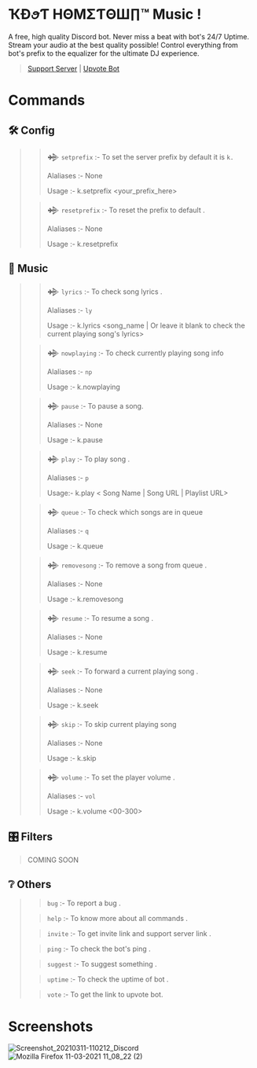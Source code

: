 # ҠÐꪮƬ HΘΜΣƬΘШ∏™ Music ! 
A free, high quality Discord bot. Never miss a beat with bot's 24/7 Uptime. Stream your audio at the best quality possible! Control everything from bot's prefix to the equalizer for the ultimate DJ experience. 
> 
> [Support Server](https://discord.gg/jFQhQJV) | [Upvote Bot]()
 
# Commands


## 🛠️ Config

>> 𒄉 `setprefix` :- To set the server prefix by default it is `k.`
>> 
>> Alaliases :- None 
>> 
>> Usage :- k.setprefix <your_prefix_here>
> 
>> 𒄉 `resetprefix` :- To reset the prefix to default .
>>
>> Alaliases :- None
>> 
>> Usage :- k.resetprefix

## 🎵 Music
>> 𒄉 `lyrics` :- To check song lyrics .
>> 
>> Alaliases :- `ly`
>> 
>> Usage :- k.lyrics <song_name | Or leave it blank to check the current playing song's lyrics>
>
>> 𒄉 `nowplaying` :- To check currently playing song info
>>
>> Alaliases :- `np`
>> 
>> Usage :- k.nowplaying
> 
>> 𒄉 `pause` :- To pause a song.
>>
>> Alaliases :- None
>>
>> Usage :- k.pause
> 
>> 𒄉 `play` :- To play song .
>>
>> Alaliases :- `p`
>>
>> Usage:- k.play < Song Name | Song URL | Playlist URL>
>
>> 𒄉 `queue` :- To check which songs are in queue 
>> 
>> Alaliases :- `q`
>>
>> Usage :- k.queue
> 
>> 𒄉 `removesong` :- To remove a song from queue .
>>
>> Alaliases :- None
>> 
>> Usage :- k.removesong <song number in queue>
> 
>> 𒄉 `resume` :- To resume a song .
>> 
>> Alaliases :- None
>> 
>> Usage :- k.resume
> 
>> 𒄉 `seek` :- To forward a current playing song .
>>
>> Alaliases :- None
>>
>> Usage :- k.seek <Time in second>
> 
>> 𒄉 `skip` :- To skip current playing song  
>>
>> Alaliases :- None
>>
>> Usage :- k.skip 
> 
>> 𒄉 `volume` :- To set the player volume .
>>
>> Alaliases :- `vol`
>> 
>> Usage :- k.volume <00-300>

## 🎛️ Filters
> COMING SOON

## ❔ Others

>> `bug` :- To report a bug . 
>
>> `help` :- To know more about all commands .
> 
>> `invite` :- To get invite link and support server link .
> 
>> `ping` :- To check the bot's ping .
>
>> `suggest` :- To suggest something .
>
>> `uptime` :- To check the uptime of bot .
>
>> `vote` :- To get the link to upvote bot. 

 Screenshots
 ==========================
![Screenshot_20210311-110212_Discord](https://user-images.githubusercontent.com/72906961/110740698-816c7100-8259-11eb-8dee-f1dafbae48da.jpg)
![Mozilla Firefox 11-03-2021 11_08_22 (2)](https://user-images.githubusercontent.com/72906961/110741311-78c86a80-825a-11eb-917b-e6fd264c4328.png)

